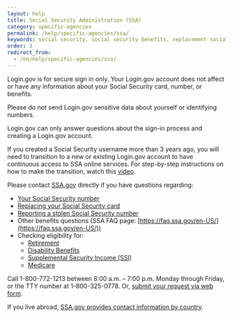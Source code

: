 ```yaml
---
layout: help
title: Social Security Administration (SSA)
category: specific-agencies
permalink: /help/specific-agencies/ssa/
keywords: social security, social security benefits, replacement social security card, social security card, ssa, social security card replacement, social security statement, replace social security card, new social security card, new card, replacement card, ss statement, social security account, social security administration, ssa.gov, i need a new social security card
order: 3
redirect_from:
  - /en/help/specific-agencies/ssa/
---
```

Login.gov is for secure sign in only. Your Login.gov account does not affect or have any information about your Social Security card, number, or benefits. 

Please do not send Login.gov sensitive data about yourself or identifying numbers.

Login.gov can only answer questions about the sign-in process and creating a Login.gov account.

If you created a Social Security username more than 3 years ago, you will need to transition to a new or existing Login.gov account to have continuous access to SSA online services. For step-by-step instructions on how to make the transition, watch this [video](https://www.youtube.com/watch?v=AMADyonYNTE).

Please contact [SSA.gov](https://www.ssa.gov/) directly if you have questions regarding:

* [Your Social Security number](https://www.ssa.gov/employer/ssnv.htm)
* [Replacing your Social Security card](https://www.ssa.gov/number-card/replace-card)
* [Reporting a stolen Social Security number](https://www.ssa.gov/number-card/report-stolen-number)
* Other benefits questions (SSA FAQ page: [https://faq.ssa.gov/en-US/](https://faq.ssa.gov/en-US/))
* Checking eligibility for:
  * [Retirement](https://www.ssa.gov/retirement)
  * [Disability Benefits](https://www.ssa.gov/benefits/disability/)
  * [Supplemental Security Income (SSI)](https://www.ssa.gov/ssi)
  * [Medicare](https://www.ssa.gov/medicare)

Call 1-800-772-1213 between 8:00 a.m. – 7:00 p.m. Monday through Friday, or the TTY number at 1-800-325-0778. Or, [submit your request via web form](https://secure.ssa.gov/emailus/).

If you live abroad, [SSA.gov provides contact information by country](https://www.ssa.gov/foreign/).
